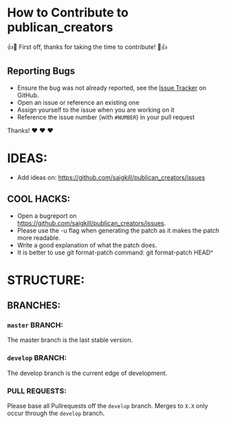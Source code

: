 # How to Contribute to publican_creators

:+1::tada: First off, thanks for taking the time to contribute! :tada::+1:

## Reporting Bugs

* Ensure the bug was not already reported, see the
  [Issue Tracker](https://github.com/saigkill/publican_creators/issues) on GitHub.
* Open an issue or reference an existing one
* Assign yourself to the issue when you are working on it
* Reference the issue number (with `#NUMBER`) in your pull request

Thanks! :heart: :heart: :heart:

# IDEAS:

* Add ideas on: https://github.com/saigkill/publican_creators/issues

## COOL HACKS:

* Open a bugreport on https://github.com/saigkill/publican_creators/issues.
* Please use the -u flag when generating the patch as it makes the patch
  more readable.
* Write a good explanation of what the patch does.
* It is better to use git format-patch command: git format-patch HEAD^

# STRUCTURE:

## BRANCHES:

### `master` BRANCH:
The master branch is the last stable version.

### `develop` BRANCH:
The develop branch is the current edge of development.

### PULL REQUESTS:
Please base all Pullrequests off the `develop` branch. Merges to
`X.X` only occur through the `develop` branch.